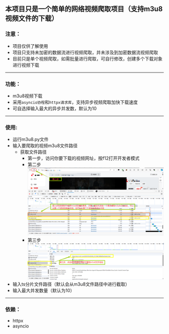 ## 本项目只是一个简单的网络视频爬取项目（支持m3u8视频文件的下载）

### 注意：

- 项目仅供了解使用
- 项目只支持未加密的数据流进行视频爬取，并未涉及到加密数据流视频爬取
- 目前只是单个视频爬取，如需批量进行爬取，可自行修改，创建多个下载对象进行视频下载

<hr>

### 功能：

- m3u8视频下载
- 采用`asyncio协程`和`httpx请求库`，支持异步视频爬取加快下载速度
- 可自选择输入最大的异步并发数，默认为10

<hr>

### 使用:

- 运行m3u8.py文件
- 输入要爬取的视频m3u8文件路径
  - 获取文件路径
    - 第一步，访问你要下载的视频网址，按f12打开开发者模式
    - 第二步
      ![第二步](/img/second.png)
    - 第三步
      ![第三步](/img/thrid.png)
- 输入ts分片文件路径（默认会从m3u8文件路径中进行截取）
- 输入最大并发数量（默认为10）
<hr>

### 依赖：

- httpx
- asyncio






